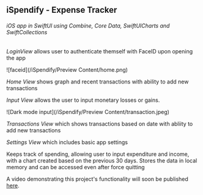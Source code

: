 ## **iSpendify** - Expense Tracker

###### iOS app in SwiftUI using Combine, Core Data, SwiftUICharts and SwiftCollections

*LoginView* allows user to authenticate themself with FaceID upon opening the app

![faceid](/iSpendify/Preview Content/home.png)

*Home View* shows graph and recent transactions with ability to add new transactions 



*Input View* allows the user to input monetary losses or gains.

![Dark mode input](/iSpendify/Preview Content/transaction.jpeg)

*Transactions View* which shows transactions based on date with abliity to add new transactions



*Settings View* which includes basic app settings



Keeps track of spending, allowing user to input expenditure and income, with a chart created based on the previous 30 days. Stores the data in local memory and can be accessed even after force quitting

A video demonstrating this project's functionality will soon be published [here](https://github.com/Prajz).
